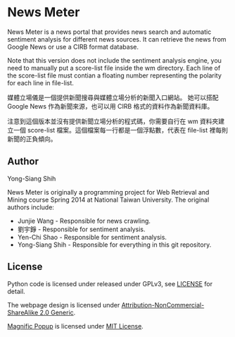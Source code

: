 News Meter
==========

News Meter is a news portal that provides news search and automatic sentiment analysis for different news sources.
It can retrieve the news from Google News or use a CIRB format database.

Note that this version does not include the sentiment analysis engine, you need to manually put a score-list file inside the wm directory.
Each line of the score-list file must contian a floating number representing the polarity for each line in file-list.

媒體立場儀是一個提供新聞搜尋與媒體立場分析的新聞入口網站。
她可以搭配 Google News 作為新聞來源，也可以用 CIRB 格式的資料作為新聞資料庫。

注意到這個版本並沒有提供新聞立場分析的程式碼，你需要自行在 wm 資料夾建立一個 score-list 檔案。這個檔案每一行都是一個浮點數，代表在 file-list 裡每則新聞的正負傾向。

## Author

Yong-Siang Shih

News Meter is originally a programming project for Web Retrieval and Mining course Spring 2014 at National Taiwan University.
The original authors include:

* Junjie Wang - Responsible for news crawling.
* 劉宇錚 - Responsible for sentiment analysis.
* Yen-Chi Shao - Responsible for sentiment analysis.
* Yong-Siang Shih - Responsible for everything in this git repository.

## License

Python code is licensed under released under GPLv3, see [LICENSE](https://raw.githubusercontent.com/shaform/newsmeter/master/LICENSE) for detail.

The webpage design is licensed under [Attribution-NonCommercial-ShareAlike 2.0 Generic](https://creativecommons.org/licenses/by-nc-sa/2.0/).

[Magnific Popup](http://dimsemenov.com/plugins/magnific-popup/) is licensed under [MIT License](https://raw.githubusercontent.com/dimsemenov/Magnific-Popup/master/LICENSE).
